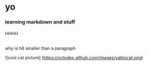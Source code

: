 # yo
### learning markdown and stuff
###### HHHH
why is h6 smaller than a paragraph


![cool cat picture] (https://octodex.github.com/images/yaktocat.png)
